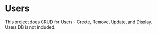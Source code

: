 # Users
This project does CRUD for Users - Create, Remove, Update, and Display.  Users DB is not included.
